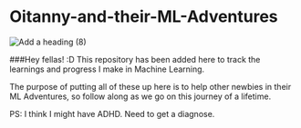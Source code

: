 # Oitanny-and-their-ML-Adventures

![Add a heading (8)](https://github.com/user-attachments/assets/326ac905-2aed-4eed-8155-291f8c797e14)

###Hey fellas! :D
This repository has been added here to track the learnings and progress I make in Machine Learning.

The purpose of putting all of these up here is to help other newbies in their ML Adventures, so follow along as we go on this journey of a lifetime.



PS: I think I might have ADHD. Need to get a diagnose.

